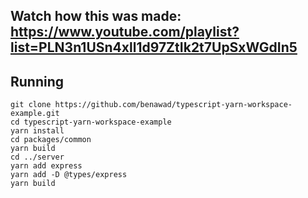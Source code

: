 ## Watch how this was made: https://www.youtube.com/playlist?list=PLN3n1USn4xll1d97ZtIk2t7UpSxWGdIn5

## Running

```
git clone https://github.com/benawad/typescript-yarn-workspace-example.git
cd typescript-yarn-workspace-example
yarn install
cd packages/common
yarn build
cd ../server
yarn add express
yarn add -D @types/express
yarn build
```
